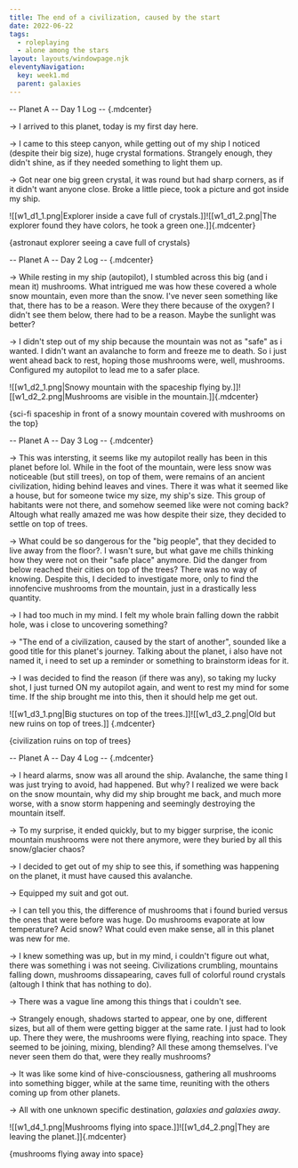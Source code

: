 ```yaml
---
title: The end of a civilization, caused by the start
date: 2022-06-22
tags:
  - roleplaying
  - alone among the stars
layout: layouts/windowpage.njk
eleventyNavigation:
  key: week1.md
  parent: galaxies
---
```


-- Planet A -- Day 1 Log -- {.mdcenter}

-> I arrived to this planet, today is my first day here.

-> I came to this steep canyon, while getting out of my ship I noticed (despite their big size), huge crystal formations. Strangely enough, they didn't shine, as if they needed something to light them up.

-> Got near one big green crystal, it was round but had sharp corners, as if it didn't want anyone close. Broke a little piece, took a picture and got inside my ship.

![[w1_d1_1.png|Explorer inside a cave full of crystals.]]![[w1_d1_2.png|The explorer found they have colors, he took a green one.]]{.mdcenter}

{astronaut explorer seeing a cave full of crystals}

-- Planet A -- Day 2 Log -- {.mdcenter}

-> While resting in my ship (autopilot), I stumbled across this big (and i mean it) mushrooms. What intrigued me was how these covered a whole snow mountain, even more than the snow. I've never seen something like that, there has to be a reason. Were they there because of the oxygen? I didn't see them below, there had to be a reason. Maybe the sunlight was better?

-> I didn't step out of my ship because the mountain was not as "safe" as i wanted. I didn't want an avalanche to form and freeze me to death. So i just went ahead back to rest, hoping those mushrooms were, well, mushrooms. Configured my autopilot to lead me to a safer place.

![[w1_d2_1.png|Snowy mountain with the spaceship flying by.]]![[w1_d2_2.png|Mushrooms are visible in the mountain.]]{.mdcenter}

{sci-fi spaceship in front of a snowy mountain covered with mushrooms on the top}

-- Planet A -- Day 3 Log -- {.mdcenter}

-> This was intersting, it seems like my autopilot really has been in this planet before lol. While in the foot of the mountain, were less snow was noticeable (but still trees), on top of them, were remains of an ancient civilization, hiding behind leaves and vines. There it was what it seemed like a house, but for someone twice my size, my ship's size. This group of habitants were not there, and somehow seemed like were not coming back? Altough what really amazed me was how despite their size, they decided to settle on top of trees.

-> What could be so dangerous for the "big people", that they decided to live away from the floor?. I wasn't sure, but what gave me chills thinking how they were not on their "safe place" anymore. Did the danger from below reached their cities on top of the trees? There was no way of knowing. Despite this, I decided to investigate more, only to find the innofencive mushrooms from the mountain, just in a drastically less quantity.

-> I had too much in my mind. I felt my whole brain falling down the rabbit hole, was i close to uncovering something?

-> "The end of a civilization, caused by the start of another", sounded like a good title for this planet's journey. Talking about the planet, i also have not named it, i need to set up a reminder or something to brainstorm ideas for it.

-> I was decided to find the reason (if there was any), so taking my lucky shot, I just turned ON my autopilot again, and went to rest my mind for some time. If the ship brought me into this, then it should help me get out.

![[w1_d3_1.png|Big stuctures on top of the trees.]]![[w1_d3_2.png|Old but new ruins on top of trees.]] {.mdcenter}

{civilization ruins on top of trees}

-- Planet A -- Day 4 Log -- {.mdcenter}

-> I heard alarms, snow was all around the ship. Avalanche, the same thing I was just trying to avoid, had happened. But why? I realized we were back on the snow mountain, why did my ship brought me back, and much more worse, with a snow storm happening and seemingly destroying the mountain itself.

-> To my surprise, it ended quickly, but to my bigger surprise, the iconic mountain mushrooms were not there anymore, were they buried by all this snow/glacier chaos?

-> I decided to get out of my ship to see this, if something was happening on the planet, it must have caused this avalanche.

-> Equipped my suit and got out.

-> I can tell you this, the difference of mushrooms that i found buried versus the ones that were before was huge. Do mushrooms evaporate at low temperature? Acid snow? What could even make sense, all in this planet was new for me.

-> I knew something was up, but in my mind, i couldn't figure out what, there was something i was not seeing. Civilizations crumbling, mountains falling down, mushrooms dissapearing, caves full of colorful round crystals (altough I think that has nothing to do).

-> There was a vague line among this things that i couldn't see.

-> Strangely enough, shadows started to appear, one by one, different sizes, but all of them were getting bigger at the same rate. I just had to look up. There they were, the mushrooms were flying, reaching into space. They seemed to be joining, mixing, blending? All these among themselves. I've never seen them do that, were they really mushrooms?

-> It was like some kind of hive-consciousness, gathering all mushrooms into something bigger, while at the same time, reuniting with the others coming up from other planets.

-> All with one unknown specific destination, *galaxies and galaxies away*.

![[w1_d4_1.png|Mushrooms flying into space.]]![[w1_d4_2.png|They are leaving the planet.]]{.mdcenter}

{mushrooms flying away into space}

